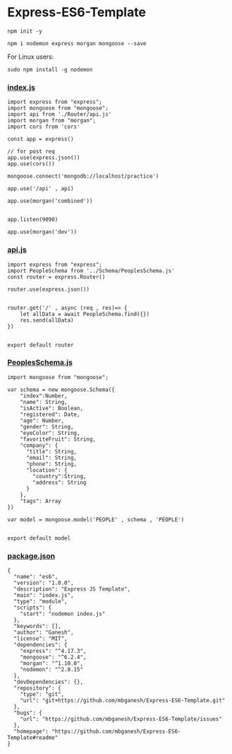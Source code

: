 # Express-ES6-Template


```npm init -y```



```npm i nodemon express morgan mongoose --save```

For Linux users:

```sudo npm install -g nodemon```



### [index.js](https://github.com/mbganesh/Express-ES6-Template/blob/main/index.js)
```
import express from "express";
import mongoose from "mongoose";
import api from './Router/api.js'
import morgan from "morgan";
import cors from 'cors'

const app = express()

// for post req 
app.use(express.json())
app.use(cors())

mongoose.connect('mongodb://localhost/practice')

app.use('/api' , api)

app.use(morgan('combined'))


app.listen(9090)

app.use(morgan('dev'))
```

### [api.js](https://github.com/mbganesh/Express-ES6-Template/blob/main/Router/api.js)
```
import express from "express";
import PeopleSchema from '../Schema/PeoplesSchema.js'
const router = express.Router()

router.use(express.json())


router.get('/' , async (req , res)=> {
    let allData = await PeopleSchema.find({})
    res.send(allData)
})


export default router
```

### [PeoplesSchema.js](https://github.com/mbganesh/Express-ES6-Template/blob/main/Schema/PeoplesSchema.js)
```
import mongoose from "mongoose";

var schema = new mongoose.Schema({
    "index":Number,
    "name": String,
    "isActive": Boolean,
    "registered": Date,
    "age": Number,
    "gender": String,
    "eyeColor": String,
    "favoriteFruit": String,
    "company": {
      "title": String,
      "email": String,
      "phone": String,
      "location": {
        "country":String,
        "address": String
      }
    },
    "tags": Array
})

var model = mongoose.model('PEOPLE' , schema , 'PEOPLE')


export default model
```

### [package.json](https://github.com/mbganesh/Express-ES6-Template/blob/main/package.json)
```
{
  "name": "es6",
  "version": "1.0.0",
  "description": "Express JS Template",
  "main": "index.js",
  "type": "module",
  "scripts": {
    "start": "nodemon index.js"
  },
  "keywords": [],
  "author": "Ganesh",
  "license": "MIT",
  "dependencies": {
    "express": "^4.17.3",
    "mongoose": "^6.2.4",
    "morgan": "^1.10.0",
    "nodemon": "^2.0.15"
  },
  "devDependencies": {},
  "repository": {
    "type": "git",
    "url": "git+https://github.com/mbganesh/Express-ES6-Template.git"
  },
  "bugs": {
    "url": "https://github.com/mbganesh/Express-ES6-Template/issues"
  },
  "homepage": "https://github.com/mbganesh/Express-ES6-Template#readme"
}

```
